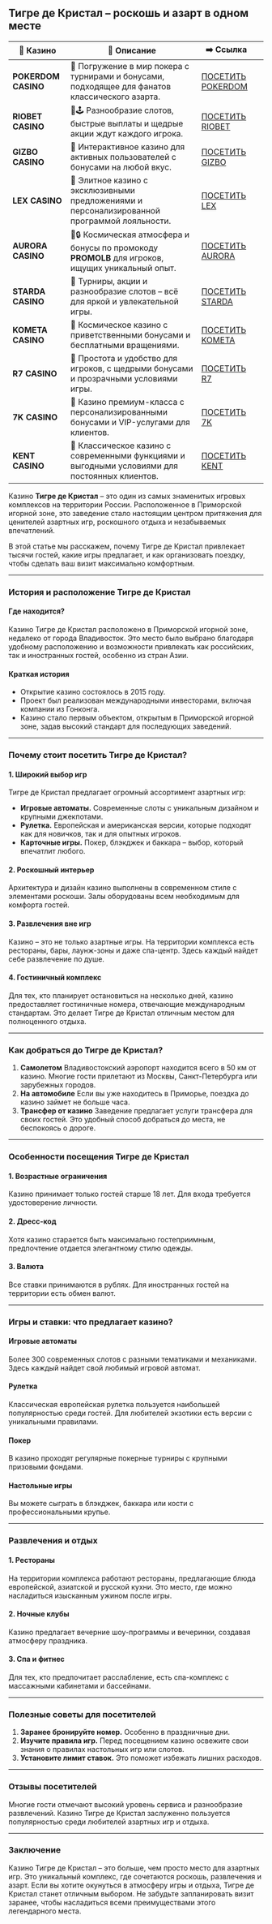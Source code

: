 ## Тигре де Кристал – роскошь и азарт в одном месте
| 🎰 Казино           | 📜 Описание                                                                                       | ➡️ Ссылка                                                                                          |   |
| ------------------- | ------------------------------------------------------------------------------------------------- | -------------------------------------------------------------------------------------------------- | - |
| **POKERDOM CASINO** | 🎲 Погружение в мир покера с турнирами и бонусами, подходящее для фанатов классического азарта.   | [ПОСЕТИТЬ POKERDOM](https://brandplay.link/FwVc4f)                                                 |   |
| **RIOBET CASINO**   | 🌟🕹️ Разнообразие слотов, быстрые выплаты и щедрые акции ждут каждого игрока.                    | [ПОСЕТИТЬ RIOBET](https://brandplay.link/TnjsxFvH)                                                 |   |
| **GIZBO CASINO**    | 🚀 Интерактивное казино для активных пользователей с бонусами на любой вкус.                      | [ПОСЕТИТЬ GIZBO](https://brandplay.link/rvzLrVLp)                                                  |   |
| **LEX CASINO**      | 🎰 Элитное казино с эксклюзивными предложениями и персонализированной программой лояльности.      | [ПОСЕТИТЬ LEX](https://brandplay.link/VMqNXPFs)                                                    |   |
| **AURORA CASINO**   | 🌌🔒 Космическая атмосфера и бонусы по промокоду **PROMOLB** для игроков, ищущих уникальный опыт. | [ПОСЕТИТЬ AURORA](https://10trafic-stat2.com/click/668546556bcc6313411604bc/6766/13031/subaccount) |   |
| **STARDA CASINO**   | 🌠 Турниры, акции и разнообразие слотов – всё для яркой и увлекательной игры.                     | [ПОСЕТИТЬ STARDA](https://brandplay.link/HDcDrxLk)                                                 |   |
| **KOMETA CASINO**   | 💫 Космическое казино с приветственными бонусами и бесплатными вращениями.                        | [ПОСЕТИТЬ KOMETA](https://brandplay.link/jHzFFYGv)                                                 |   |
| **R7 CASINO**       | 🎯 Простота и удобство для игроков, с щедрыми бонусами и прозрачными условиями игры.              | [ПОСЕТИТЬ R7](https://brandplay.link/dByFXP7h)                                                     |   |
| **7K CASINO**       | 💎 Казино премиум-класса с персонализированными бонусами и VIP-услугами для клиентов.             | [ПОСЕТИТЬ 7K](https://brandplay.link/dd46bNgD)                                                     |   |
| **KENT CASINO**     | 🎲 Классическое казино с современными функциями и выгодными условиями для постоянных клиентов.    | [ПОСЕТИТЬ KENT](https://brandplay.link/XRH1g6Vb)                                                   |   |

Казино **Тигре де Кристал** – это один из самых знаменитых игровых комплексов на территории России. Расположенное в Приморской игорной зоне, это заведение стало настоящим центром притяжения для ценителей азартных игр, роскошного отдыха и незабываемых впечатлений.

В этой статье мы расскажем, почему Тигре де Кристал привлекает тысячи гостей, какие игры предлагает, и как организовать поездку, чтобы сделать ваш визит максимально комфортным.

***

### **История и расположение Тигре де Кристал**

#### **Где находится?**

Казино Тигре де Кристал расположено в Приморской игорной зоне, недалеко от города Владивосток. Это место было выбрано благодаря удобному расположению и возможности привлекать как российских, так и иностранных гостей, особенно из стран Азии.

#### **Краткая история**

* Открытие казино состоялось в 2015 году.
* Проект был реализован международными инвесторами, включая компании из Гонконга.
* Казино стало первым объектом, открытым в Приморской игорной зоне, задав высокий стандарт для последующих заведений.

***

### **Почему стоит посетить Тигре де Кристал?**

#### **1. Широкий выбор игр**

Тигре де Кристал предлагает огромный ассортимент азартных игр:

* **Игровые автоматы.**
  Современные слоты с уникальным дизайном и крупными джекпотами.
* **Рулетка.**
  Европейская и американская версии, которые подходят как для новичков, так и для опытных игроков.
* **Карточные игры.**
  Покер, блэкджек и баккара – выбор, который впечатлит любого.

#### **2. Роскошный интерьер**

Архитектура и дизайн казино выполнены в современном стиле с элементами роскоши. Залы оборудованы всем необходимым для комфорта гостей.

#### **3. Развлечения вне игр**

Казино – это не только азартные игры. На территории комплекса есть рестораны, бары, лаунж-зоны и даже спа-центр. Здесь каждый найдет себе развлечение по душе.

#### **4. Гостиничный комплекс**

Для тех, кто планирует остановиться на несколько дней, казино предоставляет гостиничные номера, отвечающие международным стандартам. Это делает Тигре де Кристал отличным местом для полноценного отдыха.

***

### **Как добраться до Тигре де Кристал?**

1. **Самолетом**
   Владивостокский аэропорт находится всего в 50 км от казино. Многие гости прилетают из Москвы, Санкт-Петербурга или зарубежных городов.
2. **На автомобиле**
   Если вы уже находитесь в Приморье, поездка до казино займет не больше часа.
3. **Трансфер от казино**
   Заведение предлагает услуги трансфера для своих гостей. Это удобный способ добраться до места, не беспокоясь о дороге.

***

### **Особенности посещения Тигре де Кристал**

#### **1. Возрастные ограничения**

Казино принимает только гостей старше 18 лет. Для входа требуется удостоверение личности.

#### **2. Дресс-код**

Хотя казино старается быть максимально гостеприимным, предпочтение отдается элегантному стилю одежды.

#### **3. Валюта**

Все ставки принимаются в рублях. Для иностранных гостей на территории есть обмен валют.

***

### **Игры и ставки: что предлагает казино?**

#### **Игровые автоматы**

Более 300 современных слотов с разными тематиками и механиками. Здесь каждый найдет свой любимый игровой автомат.

#### **Рулетка**

Классическая европейская рулетка пользуется наибольшей популярностью среди гостей. Для любителей экзотики есть версии с уникальными правилами.

#### **Покер**

В казино проходят регулярные покерные турниры с крупными призовыми фондами.

#### **Настольные игры**

Вы можете сыграть в блэкджек, баккара или кости с профессиональными крупье.

***

### **Развлечения и отдых**

#### **1. Рестораны**

На территории комплекса работают рестораны, предлагающие блюда европейской, азиатской и русской кухни. Это место, где можно насладиться изысканным ужином после игры.

#### **2. Ночные клубы**

Казино предлагает вечерние шоу-программы и вечеринки, создавая атмосферу праздника.

#### **3. Спа и фитнес**

Для тех, кто предпочитает расслабление, есть спа-комплекс с массажными кабинетами и бассейнами.

***

### **Полезные советы для посетителей**

1. **Заранее бронируйте номер.**
   Особенно в праздничные дни.
2. **Изучите правила игр.**
   Перед посещением казино освежите свои знания о правилах настольных игр или слотов.
3. **Установите лимит ставок.**
   Это поможет избежать лишних расходов.

***

### **Отзывы посетителей**

Многие гости отмечают высокий уровень сервиса и разнообразие развлечений. Казино Тигре де Кристал заслуженно пользуется популярностью среди любителей азартных игр и отдыха.

***

### **Заключение**

Казино Тигре де Кристал – это больше, чем просто место для азартных игр. Это уникальный комплекс, где сочетаются роскошь, развлечения и азарт. Если вы хотите окунуться в атмосферу игры и отдыха, Тигре де Кристал станет отличным выбором. Не забудьте запланировать визит заранее, чтобы насладиться всеми преимуществами этого легендарного места.
